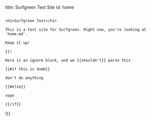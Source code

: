 title: Surfgreen Test Site
id: home

~~~

<h1>Surfgreen Test</h1>

This is a test site for Surfgreen. Right now, you're looking at `home.md`.

Keep it up!

{{!

Here is an ignore block, and we {{shouldn't}} parse this

{{#if this is dumb}}

don't do anything

{{#else}}

nope

{{/if}}

~~~

!}}